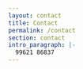```yaml
---
layout: contact
title: Contact
permalink: /contact
section: contact
intro_paragraph: |-
  99621 86837
---
```

